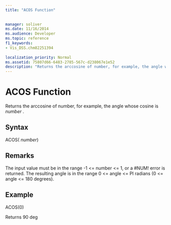 ```yaml
---
title: "ACOS Function"
 
 
manager: soliver
ms.date: 11/16/2014
ms.audience: Developer
ms.topic: reference
f1_keywords:
- Vis_DSS.chm82251394
 
localization_priority: Normal
ms.assetid: 75807d66-6483-2785-567c-d238067e1e52
description: "Returns the arccosine of number, for example, the angle whose cosine is number ."
---
```


# ACOS Function

Returns the arccosine of number, for example, the angle whose cosine is  *number*  . 
  
## Syntax

ACOS( *number*) 
  
## Remarks

The input value must be in the range -1 \<= number \<= 1, or a #NUM! error is returned. The resulting angle is in the range 0 \<= angle \<= PI radians (0 \<= angle \<= 180 degrees).
  
## Example

ACOS(0) 
  
Returns 90 deg 
  

